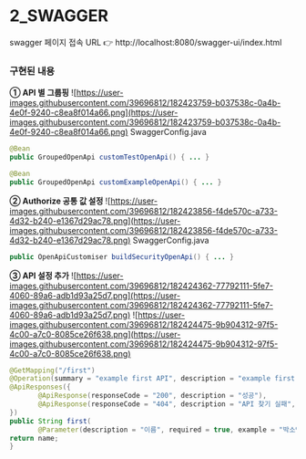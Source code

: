 # 2_SWAGGER 

swagger 페이지 접속 URL 👉️ http://localhost:8080/swagger-ui/index.html

### 구현된 내용

**① API 별 그룹핑** 
![https://user-images.githubusercontent.com/39696812/182423759-b037538c-0a4b-4e0f-9240-c8ea8f014a66.png](https://user-images.githubusercontent.com/39696812/182423759-b037538c-0a4b-4e0f-9240-c8ea8f014a66.png)
SwaggerConfig.java 

```java
@Bean
public GroupedOpenApi customTestOpenApi() { ... }

@Bean
public GroupedOpenApi customExampleOpenApi() { ... }
```
**② Authorize 공통 값 설정**
![https://user-images.githubusercontent.com/39696812/182423856-f4de570c-a733-4d32-b240-e1367d29ac78.png](https://user-images.githubusercontent.com/39696812/182423856-f4de570c-a733-4d32-b240-e1367d29ac78.png)
SwaggerConfig.java

```java
public OpenApiCustomiser buildSecurityOpenApi() { ... }
```

**③ API 설정 추가** 
![https://user-images.githubusercontent.com/39696812/182424362-77792111-5fe7-4060-89a6-adb1d93a25d7.png](https://user-images.githubusercontent.com/39696812/182424362-77792111-5fe7-4060-89a6-adb1d93a25d7.png)
![https://user-images.githubusercontent.com/39696812/182424475-9b904312-97f5-4c00-a7c0-8085ce26f638.png](https://user-images.githubusercontent.com/39696812/182424475-9b904312-97f5-4c00-a7c0-8085ce26f638.png)
               
```java
@GetMapping("/first")
@Operation(summary = "example first API", description = "example first API 입니다.")
@ApiResponses({
       @ApiResponse(responseCode = "200", description = "성공"),
       @ApiResponse(responseCode = "404", description = "API 찾기 실패", content = @Content(schema = @Schema(implementation = ErrorResponse.class)))
})
public String first(
       @Parameter(description = "이름", required = true, example = "박소연") String name) {
return name;
}
```












